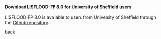 #### Download LISFLOOD-FP 8.0 for University of Sheffield users

LISFLOOD-FP 8.0 is available to users from University of Sheffield through the [Github repository](https://github.com/SEAMLESS-WAVE/LISFLOOD).

[back](/LISFLOOD8.0.md)

